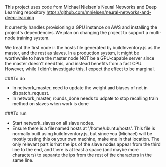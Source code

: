 This project uses code from Michael Nielsen's Neural Networks and Deep Learning repository https://github.com/mnielsen/neural-networks-and-deep-learning

It currently handles provisioning a GPU instance on AWS and installing the project's dependencies. We plan on changing the project to support a multi-node training system.

We treat the first node in the hosts file generated by buildInventory.js as the master, and the rest as slaves. In a production system, it might be worthwhile to have the master node NOT be a GPU-capable server since the master doesn't need this, and instead benefits from a fast CPU. However, while I didn't investigate this, I expect the effect to be marginal. 

###To do
- In network_master, need to update the weight and biases of net in dispatch_request. 
- In network_master, rounds_done needs to udpate to stop recalling train method on slaves when work is done


###To run
- Start network_slaves on all slave nodes. 
- Ensure there is a file named hosts at '/home/ubuntu/hosts'. This file is normally built using buildInventory.js, but since you (Michael) will be mostly testing this on your own machine, make one in that location. The only relevant part is that the ips of the slave nodes appear from the third line to the end, and there is at least a space (and maybe more characters) to separate the ips from the rest of the characters in the same line. 